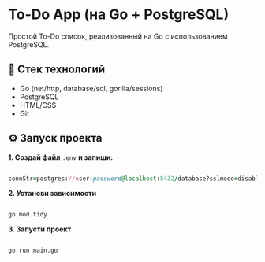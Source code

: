 # To-Do App (на Go + PostgreSQL)

Простой To-Do список, реализованный на Go с использованием PostgreSQL.

## 🚀 Стек технологий

- Go (net/http, database/sql, gorilla/sessions)
- PostgreSQL
- HTML/CSS
- Git

## ⚙️ Запуск проекта

**1. Создай файл** `.env` **и запиши:**

```rb

connStr=postgres://user:password@localhost:5432/database?sslmode=disable

```

**2. Установи зависимости**

```console

go mod tidy

```


**3. Запусти проект**

```console

go run main.go

```
